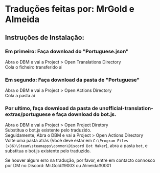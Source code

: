# Traduções feitas por: MrGold e Almeida<br/>

## Instruções de Instalação:<br/>

### Em primeiro: Faça download do "Portuguese.json"<br/>
Abra o DBM e vai a Project > Open Translations Directory<br/>
Cola o ficheiro transferido ai<br/>

### Em segundo: Faça download da pasta de "Portuguese"<br/>
Abra o DBM e vai a Project > Open Actions Directory<br/>
Cola a pasta aí<br/>

### Por ultimo, faça download da pasta de unofficial-translation-extras/portuguese e faça download do bot.js.<br/>
Abra o DBM e vai a Project > Open Project Diretory<br/>
Substitua o bot.js existente pelo traduzido.<br/>
Seguidamente, Abra o DBM e vai a Project > Open Actions Directory<br/>
Volte uma pasta atrás (Você deve estar em `C:\Program Files (x86)\Steam\steamapps\common\Discord Bot Maker`), abra a pasta `bot`, e substitua o bot.js existente pelo traduzido.<br/>

Se houver algum erro na tradução, por favor, entre em contacto connosco por DM no Discord: Mr.Gold#9003 ou Almeida#0001
